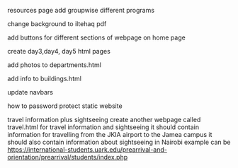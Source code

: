 resources page
add groupwise different programs


change background to iltehaq pdf

add buttons for different sections of webpage on home page

create day3,day4, day5 html pages

add photos to departments.html

add info to buildings.html

update navbars

how to password protect static website

travel information plus sightseeing
create another webpage called travel.html for travel information and sightseeing
it should contain information for travelling from the JKIA airport to the Jamea campus
it should also contain information about sightseeing in Nairobi
example can be https://international-students.uark.edu/prearrival-and-orientation/prearrival/students/index.php